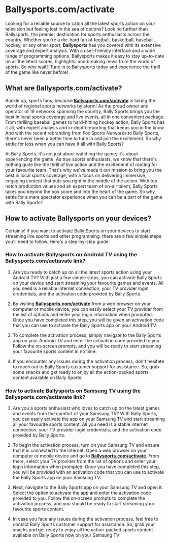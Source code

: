 # Ballysports.com/activate

Looking for a reliable source to catch all the latest sports action on your television but feeling lost in the sea of options? Look no further than Ballysports, the premier destination for sports enthusiasts across the country. Whether you're a die-hard fan of football, basketball, baseball, hockey, or any other sport, **Ballysports** has you covered with its extensive coverage and expert analysis. With a user-friendly interface and a wide range of programming options, Ballysports makes it easy to stay up-to-date on all the latest scores, highlights, and breaking news from the world of sports. So why wait? Tune in to Ballysports today and experience the thrill of the game like never before!

## What are Ballysports.com/activate?
Buckle up, sports fans, because **[Ballysports.com/activate](https://ballysportscomactivate.github.io)** is taking the world of regional sports networks by storm! As the proud owner and operator of 19 networks spanning the country, Bally Sports brings you the best in local sports coverage and live events, all in one convenient package. From thrilling baseball games to hard-hitting hockey action, Bally Sports has it all, with expert analysis and in-depth reporting that keeps you in the know. And with the recent rebranding from Fox Sports Networks to Bally Sports, there's never been a better time to tune in and join the excitement. So why settle for less when you can have it all with Bally Sports?

At Bally Sports, it's not just about watching the game; it's about experiencing the game. As true sports enthusiasts, we know that there's nothing quite like the thrill of live action and the excitement of rooting for your favourite team. That's why we've made it our mission to bring you the best in local sports coverage, with a focus on delivering immersive, engaging content that puts you right in the middle of the action. With top-notch production values and an expert team of on-air talent, Bally Sports takes you beyond the box score and into the heart of the game. So why settle for a mere spectator experience when you can be a part of the game with Bally Sports?

## How to activate Ballysports on your devices?
Certainly! If you want to activate Bally Sports on your devices to start streaming live sports and other programming, there are a few simple steps you'll need to follow. Here's a step-by-step guide:

### How to activate Ballysports on Android TV using the Ballysports.com/actiavate link?
1. Are you ready to catch up on all the latest sports action using your Android TV? With just a few simple steps, you can activate Bally Sports on your device and start streaming your favourite games and events. All you need is a reliable internet connection, your TV provider login credentials, and the activation code provided by Bally Sports.

2. By visiting **[Ballysports.com/activate](https://ballysportscomactivate.github.io)** from a web browser on your computer or mobile device, you can easily select your TV provider from the list of options and enter your login information when prompted. Once you have completed this step, you will be given an activation code that you can use to activate the Bally Sports app on your Android TV.

3. To complete the activation process, simply navigate to the Bally Sports app on your Android TV and enter the activation code provided to you. Follow the on-screen prompts, and you will be ready to start streaming your favourite sports content in no time.

4. If you encounter any issues during the activation process, don't hesitate to reach out to Bally Sports customer support for assistance. So, grab some snacks and get ready to enjoy all the action-packed sports content available on Bally Sports!

### How to activate Ballysports on Samsung TV using the Ballysports.com/actiavate link?
1. Are you a sports enthusiast who loves to catch up on the latest games and events from the comfort of your Samsung TV? With Bally Sports, you can easily activate the app on your Samsung TV and start streaming all your favourite sports content. All you need is a stable internet connection, your TV provider login credentials, and the activation code provided by Bally Sports.

2. To begin the activation process, turn on your Samsung TV and ensure that it is connected to the internet. Open a web browser on your computer or mobile device and go to **[Ballysports.com/activate](https://ballysportscomactivate.github.io)**. From there, select your TV provider from the list of options and enter your login information when prompted. Once you have completed this step, you will be provided with an activation code that you can use to activate the Bally Sports app on your Samsung TV.

3. Next, navigate to the Bally Sports app on your Samsung TV and open it. Select the option to activate the app and enter the activation code provided to you. Follow the on-screen prompts to complete the activation process, and you should be ready to start streaming your favourite sports content.

4. In case you face any issues during the activation process, feel free to contact Bally Sports customer support for assistance. So, grab your snacks and get ready to enjoy all the action-packed sports content available on Bally Sports now on your Samsung TV!
